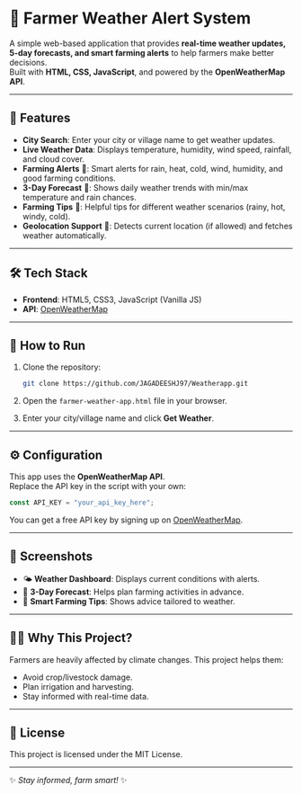 # 🌾 Farmer Weather Alert System

A simple web-based application that provides **real-time weather updates, 5-day forecasts, and smart farming alerts** to help farmers make better decisions.  
Built with **HTML, CSS, JavaScript**, and powered by the **OpenWeatherMap API**.

---

## 🔑 Features

- **City Search**: Enter your city or village name to get weather updates.
- **Live Weather Data**: Displays temperature, humidity, wind speed, rainfall, and cloud cover.
- **Farming Alerts** 🚨: Smart alerts for rain, heat, cold, wind, humidity, and good farming conditions.
- **3-Day Forecast** 📅: Shows daily weather trends with min/max temperature and rain chances.
- **Farming Tips** 🌟: Helpful tips for different weather scenarios (rainy, hot, windy, cold).
- **Geolocation Support** 📍: Detects current location (if allowed) and fetches weather automatically.

---

## 🛠️ Tech Stack

- **Frontend**: HTML5, CSS3, JavaScript (Vanilla JS)
- **API**: [OpenWeatherMap](https://openweathermap.org/api)

---

## 🚀 How to Run

1. Clone the repository:
   ```bash
   git clone https://github.com/JAGADEESHJ97/Weatherapp.git
   ```

2. Open the `farmer-weather-app.html` file in your browser.

3. Enter your city/village name and click **Get Weather**.

---

## ⚙️ Configuration

This app uses the **OpenWeatherMap API**.  
Replace the API key in the script with your own:

```js
const API_KEY = "your_api_key_here";
```

You can get a free API key by signing up on [OpenWeatherMap](https://home.openweathermap.org/users/sign_up).

---

## 📸 Screenshots

- 🌤️ **Weather Dashboard**: Displays current conditions with alerts.  
- 📅 **3-Day Forecast**: Helps plan farming activities in advance.  
- 🌟 **Smart Farming Tips**: Shows advice tailored to weather.

---

## 👩‍🌾 Why This Project?

Farmers are heavily affected by climate changes. This project helps them:

- Avoid crop/livestock damage.  
- Plan irrigation and harvesting.  
- Stay informed with real-time data.  

---

## 📜 License

This project is licensed under the MIT License.

---

✨ *Stay informed, farm smart!* ✨


